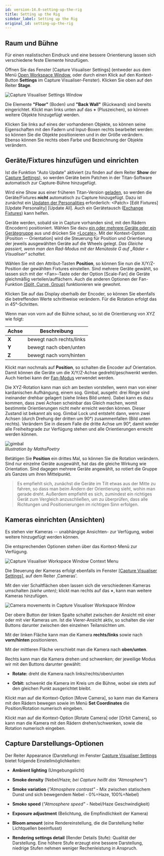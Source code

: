 ```yaml
---
id: version-14.0-setting-up-the-rig
title: Setting up the Rig
sidebar_label: Setting up the Rig
original_id: setting-up-the-rig
---
```


Raum und Bühne
--------------

Für einen realistischen Eindruck und eine bessere Orientierung lassen
sich verschiedene feste Elemente hinzufügen.

Öffnen Sie das Fenster \[Capture Visualiser Settings\] (entweder aus dem
Menü [Open Workspace
Window](../titan-basics/workspace-windows.md#shortcuts-to-open-workspace-windows), oder durch einen Klick auf den
Kontext-Button **Settings** im Capture Visualiser-Fenster). Klicken Sie
oben auf den Reiter **Stage**.

![Capture Visualiser Settings Window](/docs/images/Capture-Visualiser-Settings-Window.png)


Die Elemente **"Floor"** (Boden) und **"Back Wall"** (Rückwand) sind bereits
eingerichtet. Klickt man links unten auf das **+** (Pluszeichen), so
können weitere Objekte hinzugefügt werden.

Klicken Sie links auf eines der vorhandenen Objekte, so können seine
Eigenschaften mit den Fadern und Input-Boxen rechts bearbeitet werden:
so können Sie die Objekte positionieren und in der Größe verändern.
Ebenso können Sie rechts oben Farbe und Bezeichnung der Objekte
verändern.

Geräte/Fixtures hinzufügen und einrichten
-----------------------------------------
Ist die Funktion "Auto Update" aktiviert (zu finden auf dem Reiter
**Show** der [Capture Settings](#setting-up-the-stage-and-rigging)), 
so werden Geräte beim Patchen in der Titan-Software automatisch zur 
Capture-Bühne hinzugefügt.

Wird eine Show aus einer früheren Titan-Version [geladen](../titan-basics/loading-and-saving-shows.md#loading-a-show), so werden die
Geräte/Fixtures **nicht** automatisch zu Capture hinzugefügt. Dazu ist
zunächst ein [Updaten der Personalities](../patching/changing-the-patch.md#patch-view) erforderlich: \<Patch\> \[Edit
Fixtures\] \[Update Personality\] \[Update All\]. Auch ein Gerätetausch ([Exchange Fixtures](../patching/changing-the-patch.md#exchange-mapping)) kann helfen.

Geräte werden, sobald sie in Capture vorhanden sind, mit den Rädern
(Encodern) positioniert. Wählen Sie dazu [ein oder mehrere Geräte oder
ein Gerätegruppe](../controlling-fixtures/using-the-select-buttons-and-wheels.md#selecting-fixtures-and-dimmers-for-control) aus und drücken Sie [\<Locate\>](../controlling-fixtures/using-the-select-buttons-and-wheels.md#setting-fixtures-to-a-start-position-locate). Mit der Kontext-Option
\[Position -- Orientation\] wird die Steuerung für Position und
Orientierung der jeweils ausgewählten Geräte auf die Wheels gelegt. *Das
Gleiche passiert, wenn man den Rad-Modus mit der Menütaste G auf „Räder
= Visualiser" schaltet.*

Wählen Sie mit den Attribut-Tasten **Position**, so können Sie nun die
X/Y/Z-Position der gewählten Fixtures einstellen. Sind mehrere Geräte
gewählt, so lassen sich mit der \<Fan\>-Taste oder der Option
\[Scale-Fan\] die Geräte gleichmäßig verteilen/auffächern. Auch die
anderen Optionen der Fan-Funktion [(Split, Curve, Group)](../controlling-fixtures/using-the-select-buttons-and-wheels.md#fan-mode) funktionieren
wie gewohnt.

Klicken Sie auf das Display oberhalb der Encoder, so können Sie
ebenfalls die betreffenden Werte schrittweise verändern. Für die
Rotation erfolgt das in 45°-Schritten.

Wenn man von vorn auf die Bühne schaut, so ist die Orientierung von XYZ
wie folgt:

Achse | Beschreibung
---|---
**X** | bewegt nach rechts/links
**Y** | bewegt nach oben/unten
**Z** | bewegt nach vorn/hinten

Klickt man nochmals auf **Position**, so schalten die Encoder auf
Orientation. Damit können die Geräte um die X/Y/Z-Achse
gedreht/geschwenkt werden. Auch hierbei kann der [Fan-Modus](../controlling-fixtures/using-the-select-buttons-and-wheels.md#fan-mode) verwendet
werden.

Die XYZ-Rotation kann man sich am besten vorstellen, wenn man von einer
kardanischen Aufhängung, einem sog. Gimbal, ausgeht: drei Ringe sind
ineinander drehbar gelagert (siehe linkes Bild unten). Dabei kann es
dazu kommen, dass zwei Achsen scheinbar das Gleich machen, womit
bestimmte Orientierungen nicht mehr erreicht werden können. Dieser
Zustand ist bekannt als sog. Gimbal Lock und entsteht dann, wenn zwei
Achsen (durch Drehung der dritten um 90°) zusammenfallen (Bild unten
rechts). Verändern Sie in diesem Falle die dritte Achse um 90°, damit
wieder alle Freiheitsgrade zur Verfügung stehen und alle Orientierungen
erreicht werden können.

![gimbal](/docs/images/Gimbal.jpeg)\
*Illustration by MathsPoetry*

Betätigen Sie **Position** ein drittes Mal, so können Sie die Rotation
verändern. Sind nur einzelne Geräte ausgewählt, hat das die gleiche
Wirkung wie Orientation. Sind dagegen mehrere Geräte angewählt, so
rotiert die Gruppe als Ganzes um ihren Mittelpunkt.

>Es empfiehlt sich, zunächst die Geräte im Tilt etwas aus der Mitte zu fahren, 
so dass man beim Ändern der Orientierung sieht, wohin man gerade dreht. 
Außerdem empfiehlt es sich, zumindest ein richtiges Gerät zum Vergleich 
anzuschließen, um zu überprüfen, dass alle Richtungen und Positionierungen
im richtigen Sinn erfolgen. 

Kameras einrichten (Ansichten)
------------------------------

Es stehen vier Kameras -- unabhängige Ansichten- zur Verfügung, wobei
weitere hinzugefügt werden können.

Die entsprechenden Optionen stehen über das Kontext-Menü zur
Verfügung.

![Capture Visualiser Workspace Window Context Menu](/docs/images/Capture-Visualiser-Workspace-Window-Context-Menu.png)

Die Steuerung der Kameras erfolgt ebenfalls im Fenster [\[Capture Visualiser Settings\]](#setting-up-the-stage-and-rigging), auf dem Reiter ‚Cameras'.

Mit den vier Schaltflächen oben lassen sich die verschiedenen Kameras
umschalten *(siehe unten)*; klickt man rechts auf das **+**, kann man weitere Kameras
hinzufügen.

![Camera movements in Capture Visualiser Workspace Window](/docs/images/Camera-movements-in-Capture-Visualiser-Workspace-Window.png)

Der obere Button der linken Spalte schaltet zwischen der Ansicht mit
einer oder mit vier Kameras um. Ist die Vierer-Ansicht aktiv, so
schalten die vier Buttons darunter zwischen den einzelnen Teilansichten
um.

Mit der linken Fläche kann man die Kamera **rechts/links** sowie nach
**vorn/hinten** positionieren.

Mit der mittleren Fläche verschiebt man die Kamera nach **oben/unten**.

Rechts kann man die Kamera drehen und schwenken; der jeweilige Modus wir
mit den Buttons darunter gewählt:

-   **Rotate:** dreht die Kamera nach links/rechts/oben/unten

-   **Orbit:** schwenkt die Kamera im Kreis um die Bühne, wobei sie stets
    auf den gleichen Punkt ausgerichtet bleibt.

Klickt man auf die Kontext-Option \[Move Camera\], so kann man die
Kamera mit den Rädern bewegen sowie im Menü **Set Coordinates** 
die Position/Rotation numerisch eingeben.

Klickt man auf die Kontext-Option \[Rotate Camera\] oder \[Orbit
Camera\], so kann man die Kamera mit den Rädern drehen/schwenken, sowie
die Rotation numerisch eingeben.

Capture Darstellungs-Optionen
-----------------------------

Der Reiter Appearance (Darstellung) im Fenster [Capture Visualiser Settings](#setting-up-the-stage-and-rigging)  bietet folgende Einstellmöglichkeiten:

- **Ambient lighting** (Umgebungslicht)

- **Smoke density** (Nebel/Haze; *bei Capture heißt das "Atmosphere"*)

- **Smoke variation** (*"Atmosphere contrast"* - Mix zwischen statischem 
Dunst und sich bewegendem Nebel - 0%=Haze, 100%=Nebel)

- **Smoke speed** (*"Atmosphere speed"* - Nebel/Haze Geschwindigkeit)

- **Exposure adjustment** (Belichtung, die Empfindlichkeit der Kamera)

- **Bloom amount** (eine Rendereinstellung, die die Darstellung heller
    Lichtquellen beeinflusst)

- **Rendering settings detail** (Render Details Stufe): Qualität der
    Darstellung. Eine höhere Stufe erzeugt eine bessere Darstellung,
    niedrige Stufen nehmen weniger Rechenleistung in Anspruch.
